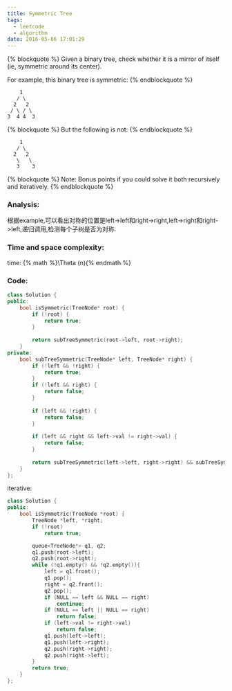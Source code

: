 ```yaml
---
title: Symmetric Tree
tags:
  - leetcode
  - algorithm
date: 2016-05-06 17:01:29
---
```

{% blockquote %}
Given a binary tree, check whether it is a mirror of itself (ie, symmetric around its center).

For example, this binary tree is symmetric:
{% endblockquote %}
```
    1
   / \
  2   2
 / \ / \
3  4 4  3
```
{% blockquote %}
But the following is not:
{% endblockquote %}
```
    1
   / \
  2   2
   \   \
   3    3
```
{% blockquote %}
Note:
Bonus points if you could solve it both recursively and iteratively.
{% endblockquote %}
<!-- more -->
### Analysis:
根据example,可以看出对称的位置是left->left和right->right,left->right和right->left,递归调用,检测每个子树是否为对称.
### Time and space complexity:
time: {% math %}\Theta (n){% endmath %}
### Code:
```cpp
class Solution {
public:
    bool isSymmetric(TreeNode* root) {
        if (!root) {
            return true;
        }
        
        return subTreeSymmetric(root->left, root->right);
    }
private:
    bool subTreeSymmetric(TreeNode* left, TreeNode* right) {
        if (!left && !right) {
            return true;
        }
        if (!left && right) {
            return false;
        }
       
        if (left && !right) {
            return false;
        }
       
        if (left && right && left->val != right->val) {
            return false;
        }
       
        return subTreeSymmetric(left->left, right->right) && subTreeSymmetric(left->right, right->left);
    }
};
```
iterative:
```cpp
class Solution {
public:
    bool isSymmetric(TreeNode *root) {
        TreeNode *left, *right;
        if (!root)
            return true;

        queue<TreeNode*> q1, q2;
        q1.push(root->left);
        q2.push(root->right);
        while (!q1.empty() && !q2.empty()){
            left = q1.front();
            q1.pop();
            right = q2.front();
            q2.pop();
            if (NULL == left && NULL == right)
                continue;
            if (NULL == left || NULL == right)
                return false;
            if (left->val != right->val)
                return false;
            q1.push(left->left);
            q1.push(left->right);
            q2.push(right->right);
            q2.push(right->left);
        }
        return true;
    }
};
```
